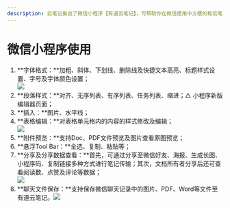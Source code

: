 ```yaml
---
description: 云笔记推出了微信小程序【有道云笔记】，可帮助你在微信使用中方便的和云笔记做功能联动。
---
```


# 微信小程序使用

1. **字体格式：**加粗、斜体、下划线、删除线及快捷文本高亮、标题样式设置、字号及字体颜色设置；\
   ![](https://firebasestorage.googleapis.com/v0/b/gitbook-x-prod.appspot.com/o/spaces%2F-MUm19wyTDcjC7YBLZuB%2Fuploads%2FsGTxIgf4HZXn6jfnl8UK%2Ffile.jpeg?alt=media)
2. **段落样式：**对齐、无序列表、有序列表、任务列表、缩进；△ 小程序新版编辑器页面；
3. **插入：**图片、水平线；
4. **表格编辑：**对表格单元格内的内容的样式修改及编辑；\
   ![](https://firebasestorage.googleapis.com/v0/b/gitbook-x-prod.appspot.com/o/spaces%2F-MUm19wyTDcjC7YBLZuB%2Fuploads%2F0Cu0wVFy8NjBDqKTf2EM%2Ffile.jpeg?alt=media)
5. **附件预览：**支持Doc、PDF文件预览及图片查看原图预览；
6. **悬浮Tool Bar：**全选、复制、粘贴等；
7. **分享及分享数据查看：**首先，可通过分享至微信好友、海报、生成长图、小程序码、复制链接多种方式进行笔记传输；其次，文档所有者分享后还可查看阅读数、点赞及评论等数据；\
   ![](https://firebasestorage.googleapis.com/v0/b/gitbook-x-prod.appspot.com/o/spaces%2F-MUm19wyTDcjC7YBLZuB%2Fuploads%2FkRrTGu5mXG99qn3GNXYp%2Ffile.png?alt=media)
8. **聊天文件保存：**支持保存微信聊天记录中的图片、PDF、Word等文件至有道云笔记。![](https://firebasestorage.googleapis.com/v0/b/gitbook-x-prod.appspot.com/o/spaces%2F-MUm19wyTDcjC7YBLZuB%2Fuploads%2FlfdxJSsJuUqbasSAMORu%2Ffile.png?alt=media)
